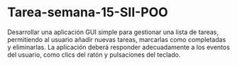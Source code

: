 # Tarea-semana-15-SII-POO
 Desarrollar una aplicación GUI simple para gestionar una lista de tareas, permitiendo al usuario añadir nuevas tareas, marcarlas como completadas y eliminarlas. La aplicación deberá responder adecuadamente a los eventos del usuario, como clics del ratón y pulsaciones del teclado.
